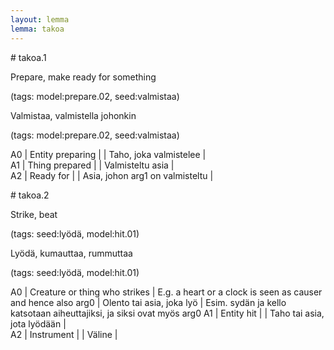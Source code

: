 ```yaml
---
layout: lemma
lemma: takoa
---
```


<div class="sense">
# <span class="sensename">takoa.1</span>

<span class="description">Prepare, make ready for something</span>

(tags: model:prepare.02, seed:valmistaa)

<span class="description">Valmistaa, valmistella johonkin</span>

(tags: model:prepare.02, seed:valmistaa)

A0 | Entity preparing |   | Taho, joka valmistelee |  
A1 | Thing prepared |   | Valmisteltu asia |  
A2 | Ready for |   | Asia, johon arg1 on valmisteltu |  

</div>

<div class="sense">
# <span class="sensename">takoa.2</span>

<span class="description">Strike, beat</span>

(tags: seed:lyödä, model:hit.01)

<span class="description">Lyödä, kumauttaa, rummuttaa</span>

(tags: seed:lyödä, model:hit.01)

A0 | Creature or thing who strikes | E.g. a heart or a clock is seen as causer and hence also arg0 | Olento tai asia, joka lyö | Esim. sydän ja kello katsotaan aiheuttajiksi, ja siksi ovat myös arg0
A1 | Entity hit |   | Taho tai asia, jota lyödään |  
A2 | Instrument |   | Väline |  

</div>

